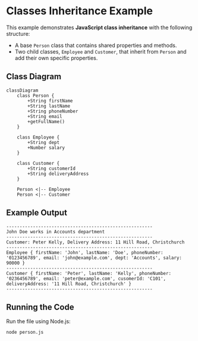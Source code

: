 
# Classes Inheritance Example

This example demonstrates **JavaScript class inheritance** with the following structure:

- A base `Person` class that contains shared properties and methods.
- Two child classes, `Employee` and `Customer`, that inherit from `Person` and add their own specific properties.

## Class Diagram

```mermaid
classDiagram
    class Person {
        +String firstName
        +String lastName
        +String phoneNumber
        +String email
        +getFullName()
    }

    class Employee {
        +String dept
        +Number salary
    }

    class Customer {
        +String customerId
        +String deliveryAddress
    }

    Person <|-- Employee
    Person <|-- Customer
```

## Example Output

```
-------------------------------------------------------
John Doe works in Accounts department
-------------------------------------------------------
Customer: Peter Kelly, Delivery Address: 11 Hill Road, Christchurch
-------------------------------------------------------
Employee { firstName: 'John', lastName: 'Doe', phoneNumber: '0123456789', email: 'john@example.com', dept: 'Accounts', salary: 90000 }
-------------------------------------------------------
Customer { firstName: 'Peter', lastName: 'Kelly', phoneNumber: '0236456789', email: 'peter@example.com', cusomerId: 'C101', deliveryAddress: '11 Hill Road, Christchurch' }
-------------------------------------------------------
```

## Running the Code

Run the file using Node.js:

```bash
node person.js
```